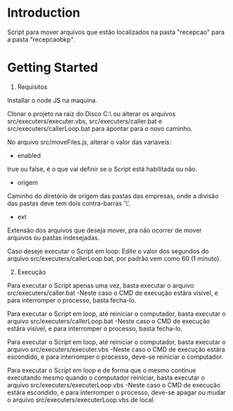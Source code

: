 # Introduction 
Script para mover arquivos que estão localizados na pasta "recepcao" para a pasta "recepcaobkp".

# Getting Started
1. Requisitos

Installar o node JS na maquina.

Clonar o projeto na raiz do Disco C:\ ou alterar os arquivos src/executers/executer.vbs, src/executers/caller.bat e src/executers/callerLoop.bat para apontar para o novo caminho.

No arquivo src/moveFiles.js, alterar o valor das variaveis:
- enabled

true ou false, é o que vai definir se o Script está habilitada ou não.


- origem

Caminho do diretório de origem das pastas das empresas, onde a divisão das pastas deve tem dois contra-barras '\\'.


- ext

Extensão dos arquivos que deseja mover, pra não ocorrer de mover arquivos ou pastas indesejadas.


Caso deseje executar o Script em loop:
Edite o valor dos segundos do arquivo src/executers/callerLoop.bat, por padrão vem como 60 (1 minuto).

2. Execução

Para executar o Script apenas uma vez, basta executar o arquivo src/executers/caller.bat
-Neste caso o CMD de execução estára visível, e para interromper o processo, basta fecha-lo.

Para executar o Script em loop, até reiniciar o computador, basta executar o arquivo src/executers/callerLoop.bat
-Neste caso o CMD de execução estára visível, e para interromper o processo, basta fecha-lo.

Para executar o Script em loop, até reiniciar o computador, basta executar o arquivo src/executers/executer.vbs
-Neste caso o CMD de execução estára escondido, e para interromper o processo, deve-se reiniciar o computador.

Para executar o Script em loop e de forma que o mesmo continue executando mesmo quando o computador reiniciar, basta executar o arquivo src/executers/executerLoop.vbs
-Neste caso o CMD de execução estára escondido, e para interromper o processo, deve-se apagar ou mudar o arquivo src/executers/executerLoop.vbs de local.

